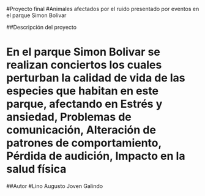 #Proyecto final 
#Animales afectados por el ruido presentado por eventos en el parque Simon Bolivar 

##Descripción del proyecto 
# En el parque Simon Bolivar se realizan conciertos los cuales perturban la calidad de vida de las especies que habitan en este parque, afectando en Estrés y ansiedad, Problemas de comunicación, Alteración de patrones de comportamiento, Pérdida de audición, Impacto en la salud física
 
 ##Autor
 #Lino Augusto Joven Galindo 